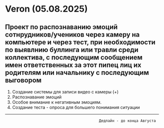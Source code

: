 # Veron (05.08.2025)
Проект по распознаванию эмоций сотнрудников/учеников через камеру на компьютере и через тест,
при необходимости по выявлнию буллинга или травли среди коллектива,
с последующим сообщением имен ответственных за этот пипец лиц их родителям или начальнику с последующим выговором
-----------------------------------------------------------------------------------------------------------------------------------------
 1. Создание системы для записи видео с камеры (+)
 2. Распознавание эмоций
 3. Особое внимание к негативным эмоциям.
 4. Создание теста - опроса для большего понимания ситуации
------------------------------------------------------------------------------------------------------------------------------------------
                                               Дедлайн - до конца Августа
